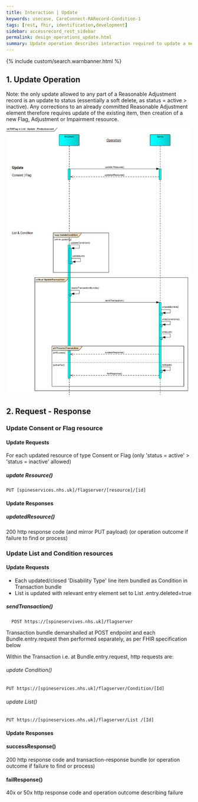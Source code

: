 ```yaml
---
title: Interaction | Update
keywords: usecase, CareConnect-RARecord-Condition-1
tags: [rest, fhir, identification,development]
sidebar: accessrecord_rest_sidebar
permalink: design_operations_update.html
summary: Update operation describes interaction required to update a new Reasonable Adjustment Flag, an Adjustment or an Impairment on Spine via the FHIR&reg; Reasonable Adjustments API
---
```

{% include custom/search.warnbanner.html %}

## 1. Update Operation ##

Note: the only update allowed to any part of a Reasonable Adjustment record is an update to status (essentially a soft delete, as status = active > inactive).
Any corrections to an already committed Reasonable Adjustment element therefore requires update of the existing item, then creation of a new Flag, Adjustment or Impairment resource.


<img src="images/design/RAFlag-Update-Productionised.png" style="width:700px;">

## 2. Request - Response ##

### Update Consent or Flag resource ###

#### Update Requests ####

For each updated resource of type Consent or Flag (only 'status = active' > 'status = inactive' allowed)
##### update Resource() #####
```
PUT [spineservices.nhs.uk]/flagserver/[resource]/[id]
```
#### Update Responses ####

##### updatedResource() #####

  200 http response code (and mirror PUT payload)
(or operation outcome if failure to find or process)

### Update List and Condition resources ###

#### Update Requests ####

- Each updated/closed 'Disability Type' line item bundled as Condition in Transaction bundle
- List is updated with relevant entry element set to List .entry.deleted=true

##### sendTransaction() #####
```
  POST https://[spineservives.nhs.uk]/flagserver
```
Transaction bundle demarshalled at POST endpoint and each Bundle.entry.request then performed separately, as per FHIR specification below

Within the Transaction i.e. at Bundle.entry.request, http requests are:

###### update Condition() ######
```
PUT https://[spineservices.nhs.uk]/flagserver/Condition/[Id]
```
###### update List() ######
```
PUT https://[spineservices.nhs.uk]/flagserver/List /[Id]
```



#### Update Responses ####

#### successResponse() ####

  200 http response code and transaction-response bundle 
(or operation outcome if failure to find or process)

#### failResponse() ####

  40x or 50x http response code and operation outcome describing failure

